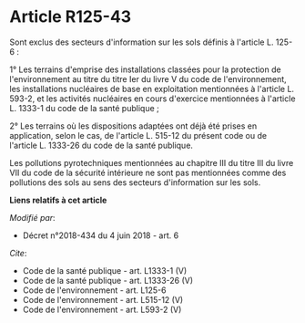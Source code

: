 # Article R125-43

Sont exclus des secteurs d'information sur les sols définis à l'article L. 125-6 : 

1° Les terrains d'emprise des installations classées pour la protection de l'environnement au titre du titre Ier du livre V
du code de l'environnement, les installations nucléaires de base en exploitation mentionnées à l'article L. 593-2, et les
activités nucléaires en cours d'exercice mentionnées à l'article L. 1333-1 du code de la santé publique ; 

2° Les terrains où les dispositions adaptées ont déjà été prises en application, selon le cas, de l'article L. 515-12 du
présent code ou de l'article L. 1333-26 du code de la santé publique. 

Les pollutions pyrotechniques mentionnées au chapitre III du titre III du livre VII du code de la sécurité intérieure ne sont
pas mentionnées comme des pollutions des sols au sens des secteurs d'information sur les sols.

**Liens relatifs à cet article**

_Modifié par_:

  - Décret n°2018-434 du 4 juin 2018 - art. 6

_Cite_:

  - Code de la santé publique - art. L1333-1 (V)
  - Code de la santé publique - art. L1333-26 (V)
  - Code de l'environnement - art. L125-6
  - Code de l'environnement - art. L515-12 (V)
  - Code de l'environnement - art. L593-2 (V)
